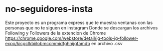 # no-seguidores-insta
Este proyecto es un programa express que te muestra ventanas con las personas que no te siguen en instagram
Donde se descargan los archivos Following y Followers de la extencion de Chrome https://chrome.google.com/webstore/detail/ig-tools-ig-follower-expo/kicgclkbiilobmccmmidfghnijgfamdb
en archivo .csv
